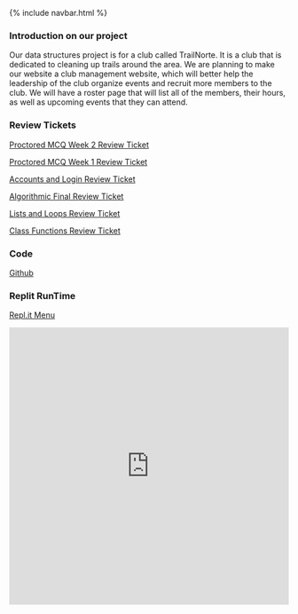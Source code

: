{% include navbar.html %}

### Introduction on our project
Our data structures project is for a club called TrailNorte. It is a club that is dedicated to cleaning up trails around the area. We are planning to make our website a club management website, which will better help the leadership of the club organize events and recruit more members to the club. We will have a roster page that will list all of the members, their hours, as well as upcoming events that they can attend. 

### Review Tickets

[Proctored MCQ Week 2 Review Ticket](https://github.com/NoahJ214/NoahJengCSP/issues/6)

[Proctored MCQ Week 1 Review Ticket](https://github.com/NoahJ214/NoahJengCSP/issues/5)

[Accounts and Login Review Ticket](https://github.com/rohitd3/rohit-csp3/issues/5)

[Algorithmic Final Review Ticket](https://github.com/NoahJ214/NoahJengCSP/issues/3)

[Lists and Loops Review Ticket](https://github.com/NoahJ214/NoahJengCSP/issues/1)

[Class Functions Review Ticket](https://github.com/NoahJ214/NoahJengCSP/issues/2)

### Code
[Github](https://github.com/NoahJ214/Team-Screwdrivers)

### Replit RunTime
[Repl.it Menu](https://replit.com/@NoahJeng/NoahJengCSP)

<iframe frameborder= "0" width="100%" height="500px" src="https://replit.com/@NoahJeng/NoahJengCSP?embed=true">
